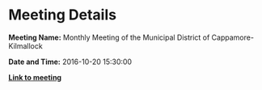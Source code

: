 # Meeting Details

**Meeting Name:** Monthly Meeting of the Municipal District of Cappamore-Kilmallock

**Date and Time:** 2016-10-20 15:30:00

**<a href="https://www.limerick.ie/council/whats-on/monthly-meeting-municipal-district-cappamore-kilmallock-7" target="_blank">Link to meeting</a>**
